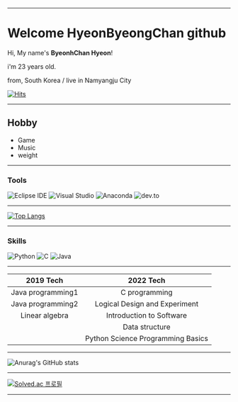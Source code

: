 ___
# Welcome HyeonByeongChan github
Hi, My name's **ByeonhChan Hyeon**!

i'm 23 years old.

from, South Korea / live in Namyangju City

[![Hits](https://hits.seeyoufarm.com/api/count/incr/badge.svg?url=https%3A%2F%2Fgithub.com%2FHyeonByeongChan&count_bg=%232359C9&title_bg=%23070707&icon=&icon_color=%23E7E7E7&title=hits&edge_flat=false)](https://hits.seeyoufarm.com)
___
## Hobby

- Game
- Music
- weight
___
### Tools
![Eclipse IDE](https://img.shields.io/badge/Eclipse%20IDE-2C2255.svg?&style=for-the-badge&logo=Eclipse%20IDE&logoColor=white)
![Visual Studio](https://img.shields.io/badge/Visual%20Studio-5C2D91.svg?&style=for-the-badge&logo=Visual%20Studio&logoColor=white)
![Anaconda](https://img.shields.io/badge/Anaconda-44A833.svg?&style=for-the-badge&logo=Anaconda&logoColor=white)
![dev.to](https://img.shields.io/badge/dev.to-0A0A0A.svg?&style=for-the-badge&logo=dev.to&logoColor=white)
___
[![Top Langs](https://github-readme-stats.vercel.app/api/top-langs/?username=HyeonByeongChan&layout=compact)](https://github.com/anuraghazra/github-readme-stats)
___
### Skills
![Python](https://img.shields.io/badge/Python-3776AB.svg?&style=for-the-badge&logo=Python&logoColor=white)
![C](https://img.shields.io/badge/C-A8B9CC.svg?&style=for-the-badge&logo=C&logoColor=white)
![Java](https://img.shields.io/badge/Java-007396.svg?&style=for-the-badge&logo=Java&logoColor=white)

___

<!--Table-->
|2019 Tech|2022 Tech|
|:--:|:--:|
|Java programming1|C  programming|
|Java programming2|Logical Design and Experiment|
|Linear algebra|Introduction to Software|
| |Data structure|
| |Python Science Programming Basics|
___
![Anurag's GitHub stats](https://github-readme-stats.vercel.app/api?username=HyeonByeongChan&show_icons=true&theme=radical)
___
[![Solved.ac
프로필](http://mazassumnida.wtf/api/v2/generate_badge?boj=hbc46850)](https://solved.ac/hbc46850)
___
